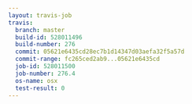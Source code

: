 ```yaml
---
layout: travis-job
travis:
  branch: master
  build-id: 528011496
  build-number: 276
  commit: 05621e6435cd28ec7b1d14347d03aefa32f5a57d
  commit-range: fc265ced2ab9...05621e6435cd
  job-id: 528011500
  job-number: 276.4
  os-name: osx
  test-result: 0
---
```


